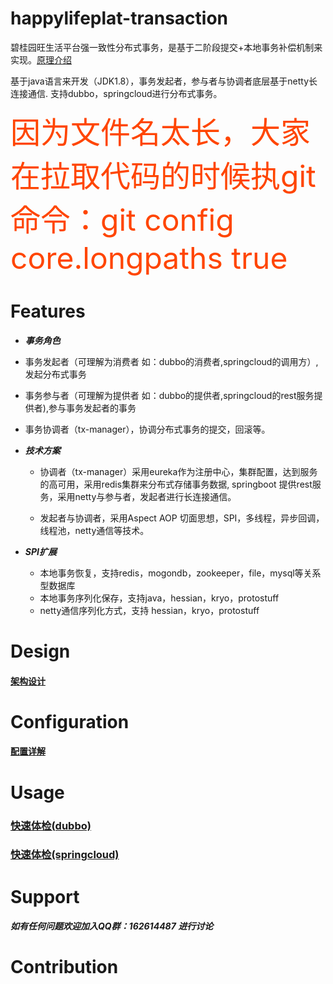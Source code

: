 happylifeplat-transaction
================

碧桂园旺生活平台强一致性分布式事务，是基于二阶段提交+本地事务补偿机制来实现。[原理介绍](http://www.hollischuang.com/archives/681)

基于java语言来开发（JDK1.8），事务发起者，参与者与协调者底层基于netty长连接通信.
支持dubbo，springcloud进行分布式事务。

<font color=#FF4500 size=20>因为文件名太长，大家在拉取代码的时候执git命令：git config core.longpaths true</font>

 # Features

 * ***事务角色***

  * 事务发起者（可理解为消费者 如：dubbo的消费者,springcloud的调用方）,发起分布式事务

  * 事务参与者（可理解为提供者 如：dubbo的提供者,springcloud的rest服务提供者),参与事务发起者的事务

  * 事务协调者（tx-manager），协调分布式事务的提交，回滚等。

 * ***技术方案***

   * 协调者（tx-manager）采用eureka作为注册中心，集群配置，达到服务的高可用，采用redis集群来分布式存储事务数据, springboot 提供rest服务，采用netty与参与者，发起者进行长连接通信。

   * 发起者与协调者，采用Aspect AOP 切面思想，SPI，多线程，异步回调，线程池，netty通信等技术。


 * ***SPI扩展***
     * 本地事务恢复，支持redis，mogondb，zookeeper，file，mysql等关系型数据库
     * 本地事务序列化保存，支持java，hessian，kryo，protostuff
     * netty通信序列化方式，支持 hessian，kryo，protostuff

# Design
 #### [架构设计](https://github.com/yu199195/happylifeplat-transaction/wiki/design)



#   Configuration

  
  ####  [配置详解](https://github.com/yu199195/happylifeplat-transaction/wiki/configuration%EF%BC%88%E9%85%8D%E7%BD%AE%E8%AF%A6%E8%A7%A3%EF%BC%89)
  

# Usage  

   ### [快速体检(dubbo)](https://github.com/yu199195/happylifeplat-transaction/wiki/quick-start-%EF%BC%88dubbo%EF%BC%89)

   ### [快速体检(springcloud)](https://github.com/yu199195/happylifeplat-transaction/wiki/quick-start-%EF%BC%88springcloud%EF%BC%89)

  

 # Support
   ##### 如有任何问题欢迎加入QQ群：162614487 进行讨论
  

 # Contribution
